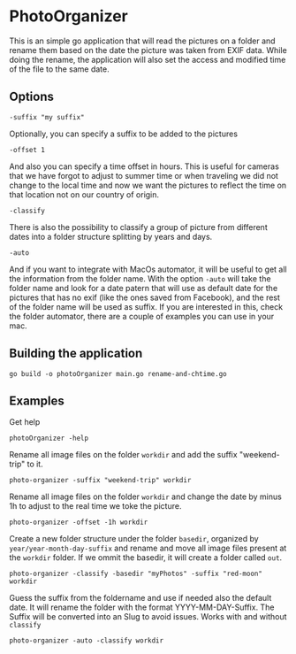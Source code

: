# PhotoOrganizer

This is an simple go application that will read the pictures on a folder and rename them based on the date the picture was taken from EXIF data. While doing the rename, the application will also set the access and modified time of the file to the same date.

## Options 

`-suffix "my suffix"`

Optionally, you can specify a suffix to be added to the pictures

`-offset 1`

And also you can specify a time offset in hours. This is useful for cameras that we have forgot to adjust to summer time or when traveling we did not change to the local time and now we want the pictures to reflect the time on that location not on our country of origin.

`-classify`

There is also the possibility to classify a group of picture from different dates into a folder structure splitting by years and days.

`-auto`

And if you want to integrate with MacOs automator, it will be useful to get all the information from the folder name. With the option `-auto` will take the folder name and look for a date patern that will use as default date for the pictures that has no exif (like the ones saved from Facebook), and the rest of the folder name will be used as suffix. If you are interested in this, check the folder automator, there are a couple of examples you can use in your mac.

## Building the application

`go build -o photoOrganizer main.go rename-and-chtime.go`

## Examples

Get help

`photoOrganizer -help`

Rename all image files on the folder `workdir` and add the suffix "weekend-trip" to it.

`photo-organizer -suffix "weekend-trip" workdir`

Rename all image files on the folder `workdir` and change the date by minus 1h to adjust to the real time we toke the picture.

`photo-organizer -offset -1h workdir`

Create a new folder structure under the folder `basedir`, organized by `year/year-month-day-suffix` and rename and move all image files present at the `workdir` folder. If we ommit the basedir, it will create a folder called `out`.

`photo-organizer -classify -basedir "myPhotos" -suffix "red-moon" workdir`

Guess the suffix from the foldername and use if needed also the default date. It will rename the folder with the format YYYY-MM-DAY-Suffix. The Suffix will be converted into an Slug to avoid issues. Works with and without `classify`

`photo-organizer -auto -classify workdir`
